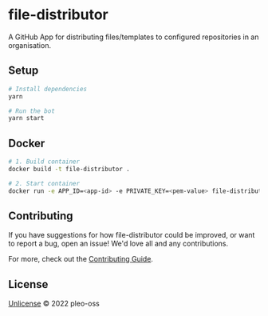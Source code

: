 # file-distributor

A GitHub App for distributing files/templates to configured repositories in an organisation.

## Setup

```sh
# Install dependencies
yarn

# Run the bot
yarn start
```

## Docker

```sh
# 1. Build container
docker build -t file-distributor .

# 2. Start container
docker run -e APP_ID=<app-id> -e PRIVATE_KEY=<pem-value> file-distributor
```

## Contributing

If you have suggestions for how file-distributor could be improved, or want to report a bug, open an issue! We'd love all and any contributions.

For more, check out the [Contributing Guide](CONTRIBUTING.md).

## License

[Unlicense](LICENSE) © 2022 pleo-oss
